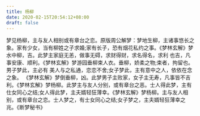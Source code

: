 ```yaml
---
title: 杨柳
date: 2020-02-15T20:54:12+08:00
draft: false
---
```


梦见杨柳，主与友人相别或有章台之恋。原版周公解梦：梦地生柳，主诸事悠长之象。家有少女，当有柳姓之子求婚;家有长子，恐有烟花私约之事。《梦林玄解》梦水中柳，吉。此梦主家庭无恙，做事无碍，求财得财，求名得名，求利 也吉，凡事安康、顺利。《梦林玄解》梦游园垂柳束人衣。垂柳，娇柔之物;束者，拘留也。男子梦此，主必有 美人与之私通，恋恋不舍;女子梦此，主有意中之人，依依在念之象。 《梦林玄解》梦倒垂柳，凶。此梦男子主败家，女子主无寿，凡事皆不吉利。《梦林玄解》梦杨柳。此梦主与友人分别，或有章台之恶。士人得此梦，主有仕女同心之结;女人得此梦，主夫婿轻狂薄幸。《梦林玄解》梦杨柳。主与友人相别，或有章台之恋。士人梦之，有士女同心之结;女子梦之，主夫婿轻狂薄幸之兆。《断梦秘书》